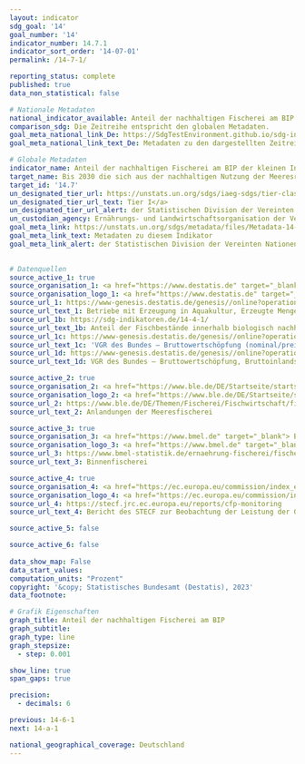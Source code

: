 ```yaml
---
layout: indicator    
sdg_goal: '14'    
goal_number: '14'    
indicator_number: 14.7.1    
indicator_sort_order: '14-07-01'    
permalink: /14-7-1/    

reporting_status: complete    
published: true    
data_non_statistical: false    

# Nationale Metadaten    
national_indicator_available: Anteil der nachhaltigen Fischerei am BIP    
comparison_sdg: Die Zeitreihe entspricht den globalen Metadaten.    
goal_meta_national_link_De: https://SdgTestEnvironment.github.io/sdg-indicators/public/MetaDe/14.7.1.pdf
goal_meta_national_link_text_De: Metadaten zu den dargestellten Zeitreihen    

# Globale Metadaten    
indicator_name: Anteil der nachhaltigen Fischerei am BIP der kleinen Inselentwicklungsländer, der am wenigsten entwickelten Länder und aller Länder    
target_name: Bis 2030 die sich aus der nachhaltigen Nutzung der Meeresressourcen ergebenden wirtschaftlichen Vorteile für die kleinen Inselentwicklungsländer und die am wenigsten entwickelten Länder erhöhen, namentlich durch nachhaltiges Management der Fischerei, der Aquakultur und des Tourismus    
target_id: '14.7'    
un_designated_tier_url: https://unstats.un.org/sdgs/iaeg-sdgs/tier-classification/'    
un_designated_tier_url_text: Tier I</a>    
un_designated_tier_url_alert: der Statistischen Division der Vereinten Nationen    
un_custodian_agency: Ernährungs- und Landwirtschaftsorganisation der Vereinten Nationen (FAO)<br>Weltüberwachungszentrum für Naturschutz der Vereinten Nationen (UNEP-WCMC)    
goal_meta_link: https://unstats.un.org/sdgs/metadata/files/Metadata-14-07-01.pdf    
goal_meta_link_text: Metadaten zu diesem Indikator    
goal_meta_link_alert: der Statistischen Division der Vereinten Nationen    
    

# Datenquellen
source_active_1: true
source_organisation_1: <a href="https://www.destatis.de" target="_blank"> Statistisches Bundesamt (Destatis) </a>
source_organisation_logo_1: <a href="https://www.destatis.de" target="_blank"><img src="https://g205sdgs.github.io/sdg-indicators/public/OrgImgDe/destatis.png" alt="Logo destatis" style="height:60px; width:148px"/></a>
source_url_1: https://www-genesis.destatis.de/genesis//online?operation=table&code=41362-0001&bypass=true&language=de
source_url_text_1: Betriebe mit Erzeugung in Aquakultur, Erzeugte Menge
source_url_1b: https://sdg-indikatoren.de/14-4-1/
source_url_text_1b: Anteil der Fischbestände innerhalb biologisch nachhaltiger Grenzen
source_url_1c: https://www-genesis.destatis.de/genesis//online?operation=table&code=81000-0103&bypass=true&language=de
source_url_text_1c: 'VGR des Bundes – Bruttowertschöpfung (nominal/preisbereinigt): Wirtschaftsbereiche – GENESIS online 81000-0103'
source_url_1d: https://www-genesis.destatis.de/genesis//online?operation=table&code=81000-0001&bypass=true&language=de
source_url_text_1d: VGR des Bundes – Bruttowertschöpfung, Bruttoinlandsprodukt (nominal/preisbereinigt) – GENESIS online 81000-0001

source_active_2: true
source_organisation_2: <a href="https://www.ble.de/DE/Startseite/startseite_node.html" target="_blank"> Bundesanstalt für Landwirtschaft und Ernährung (BLE) </a>
source_organisation_logo_2: <a href="https://www.ble.de/DE/Startseite/startseite_node.html" target="_blank"><img src="https://g205sdgs.github.io/sdg-indicators/public/OrgImgDe/ble.png" alt="Logo ble" style="height:60px; width:148px"/></a>
source_url_2: https://www.ble.de/DE/Themen/Fischerei/Fischwirtschaft/fischwirtschaft_node.html
source_url_text_2: Anlandungen der Meeresfischerei

source_active_3: true
source_organisation_3: <a href="https://www.bmel.de" target="_blank"> Bundesministerium für Ernährung und Landwirtschaft (BMEL) </a>
source_organisation_logo_3: <a href="https://www.bmel.de" target="_blank"><img src="https://g205sdgs.github.io/sdg-indicators/public/OrgImgDe/bmel.png" alt="Logo bmel" style="height:60px; width:148px"/></a>
source_url_3: https://www.bmel-statistik.de/ernaehrung-fischerei/fischerei/aquakultur
source_url_text_3: Binnenfischerei

source_active_4: true
source_organisation_4: <a href="https://ec.europa.eu/commission/index_en" target="_blank"> Europäische Kommission </a>
source_organisation_logo_4: <a href="https://ec.europa.eu/commission/index_en" target="_blank"><img src="https://g205sdgs.github.io/sdg-indicators/public/OrgImgDe/europeancommission.png" alt="Logo europeancommission" style="height:60px; width:148px"/></a>
source_url_4: https://stecf.jrc.ec.europa.eu/reports/cfp-monitoring
source_url_text_4: Bericht des STECF zur Beobachtung der Leistung der Gemeinsamen Fischereipolitik (nicht auf Deutsch verfügbar)

source_active_5: false

source_active_6: false
    
data_show_map: False    
data_start_values:     
computation_units: "Prozent"    
copyright: '&copy; Statistisches Bundesamt (Destatis), 2023'    
data_footnote:     

# Grafik Eigenschaften    
graph_title: Anteil der nachhaltigen Fischerei am BIP
graph_subtitle:     
graph_type: line
graph_stepsize: 
  - step: 0.001    

show_line: true
span_gaps: true

precision:
  - decimals: 6    

previous: 14-6-1    
next: 14-a-1    

national_geographical_coverage: Deutschland    
---
```


<span></span>